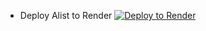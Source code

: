 
* Deploy Alist to Render
[![Deploy to Render](https://render.com/images/deploy-to-render-button.svg)](https://render.com/deploy)
